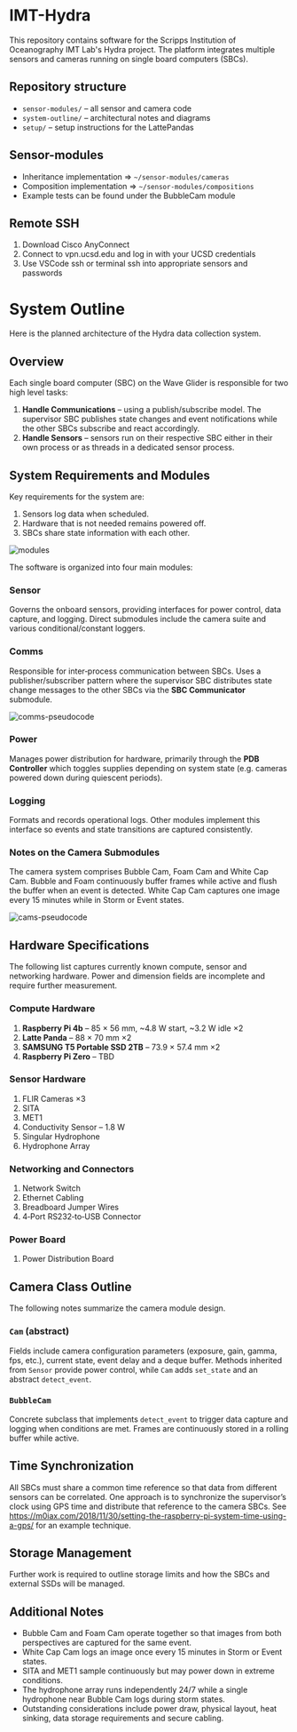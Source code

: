 # IMT-Hydra

This repository contains software for the Scripps Institution of Oceanography IMT Lab's Hydra project. The platform integrates multiple sensors and cameras running on single board computers (SBCs).

## Repository structure

- `sensor-modules/` – all sensor and camera code
- `system-outline/` – architectural notes and diagrams
- `setup/` – setup instructions for the LattePandas

## Sensor-modules

- Inheritance implementation => `~/sensor-modules/cameras`
- Composition implementation => `~/sensor-modules/compositions`
- Example tests can be found under the BubbleCam module

## Remote SSH

1. Download Cisco AnyConnect
2. Connect to vpn.ucsd.edu and log in with your UCSD credentials
3. Use VSCode ssh or terminal ssh into appropriate sensors and passwords

# System Outline

Here is the planned architecture of the Hydra data collection system.

## Overview

Each single board computer (SBC) on the Wave Glider is responsible for two high level tasks:

1. **Handle Communications** – using a publish/subscribe model. The supervisor SBC publishes state changes and event notifications while the other SBCs subscribe and react accordingly.
2. **Handle Sensors** – sensors run on their respective SBC either in their own process or as threads in a dedicated sensor process.

## System Requirements and Modules

Key requirements for the system are:

1. Sensors log data when scheduled.
2. Hardware that is not needed remains powered off.
3. SBCs share state information with each other.

![modules](./assets/modules.png)


The software is organized into four main modules:

### Sensor
Governs the onboard sensors, providing interfaces for power control, data capture, and logging. Direct submodules include the camera suite and various conditional/constant loggers.

### Comms
Responsible for inter‑process communication between SBCs. Uses a publisher/subscriber pattern where the supervisor SBC distributes state change messages to the other SBCs via the **SBC Communicator** submodule.

![comms-pseudocode](./assets/comms_state_diagram.png)

### Power
Manages power distribution for hardware, primarily through the **PDB Controller** which toggles supplies depending on system state (e.g. cameras powered down during quiescent periods).

### Logging
Formats and records operational logs. Other modules implement this interface so events and state transitions are captured consistently.

### Notes on the Camera Submodules
The camera system comprises Bubble Cam, Foam Cam and White Cap Cam. Bubble and Foam continuously buffer frames while active and flush the buffer when an event is detected. White Cap Cam captures one image every 15 minutes while in Storm or Event states.

![cams-pseudocode](./assets/cams_pseudocode.png)

## Hardware Specifications

The following list captures currently known compute, sensor and networking hardware. Power and dimension fields are incomplete and require further measurement.

### Compute Hardware
1. **Raspberry Pi 4b** – 85 × 56 mm, ~4.8 W start, ~3.2 W idle ×2
2. **Latte Panda** – 88 × 70 mm ×2
3. **SAMSUNG T5 Portable SSD 2TB** – 73.9 × 57.4 mm ×2
4. **Raspberry Pi Zero** – TBD

### Sensor Hardware
1. FLIR Cameras ×3
2. SITA
3. MET1
4. Conductivity Sensor – 1.8 W
5. Singular Hydrophone
6. Hydrophone Array

### Networking and Connectors
1. Network Switch
2. Ethernet Cabling
3. Breadboard Jumper Wires
4. 4‑Port RS232‑to‑USB Connector

### Power Board
1. Power Distribution Board

## Camera Class Outline

The following notes summarize the camera module design.

### `Cam` (abstract)
Fields include camera configuration parameters (exposure, gain, gamma, fps, etc.), current state, event delay and a deque buffer. Methods inherited from `Sensor` provide power control, while `Cam` adds `set_state` and an abstract `detect_event`.

### `BubbleCam`
Concrete subclass that implements `detect_event` to trigger data capture and logging when conditions are met. Frames are continuously stored in a rolling buffer while active.

## Time Synchronization

All SBCs must share a common time reference so that data from different sensors can be correlated. One approach is to synchronize the supervisor’s clock using GPS time and distribute that reference to the camera SBCs. See <https://m0iax.com/2018/11/30/setting-the-raspberry-pi-system-time-using-a-gps/> for an example technique.

## Storage Management

Further work is required to outline storage limits and how the SBCs and external SSDs will be managed.

## Additional Notes

* Bubble Cam and Foam Cam operate together so that images from both perspectives are captured for the same event.
* White Cap Cam logs an image once every 15 minutes in Storm or Event states.
* SITA and MET1 sample continuously but may power down in extreme conditions.
* The hydrophone array runs independently 24/7 while a single hydrophone near Bubble Cam logs during storm states.
* Outstanding considerations include power draw, physical layout, heat sinking, data storage requirements and secure cabling.

